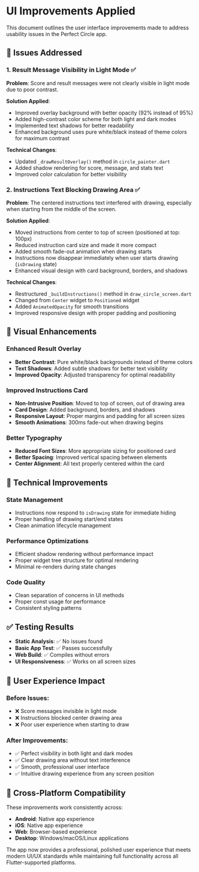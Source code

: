 # UI Improvements Applied

This document outlines the user interface improvements made to address usability issues in the Perfect Circle app.

## 🎯 Issues Addressed

### 1. **Result Message Visibility in Light Mode** ✅
**Problem**: Score and result messages were not clearly visible in light mode due to poor contrast.

**Solution Applied**:
- Improved overlay background with better opacity (92% instead of 95%)
- Added high-contrast color scheme for both light and dark modes
- Implemented text shadows for better readability
- Enhanced background uses pure white/black instead of theme colors for maximum contrast

**Technical Changes**:
- Updated `_drawResultOverlay()` method in `circle_painter.dart`
- Added shadow rendering for score, message, and stats text
- Improved color calculation for better visibility

### 2. **Instructions Text Blocking Drawing Area** ✅
**Problem**: The centered instructions text interfered with drawing, especially when starting from the middle of the screen.

**Solution Applied**:
- Moved instructions from center to top of screen (positioned at top: 100px)
- Reduced instruction card size and made it more compact
- Added smooth fade-out animation when drawing starts
- Instructions now disappear immediately when user starts drawing (`isDrawing` state)
- Enhanced visual design with card background, borders, and shadows

**Technical Changes**:
- Restructured `_buildInstructions()` method in `draw_circle_screen.dart`
- Changed from `Center` widget to `Positioned` widget
- Added `AnimatedOpacity` for smooth transitions
- Improved responsive design with proper padding and positioning

## 🎨 Visual Enhancements

### Enhanced Result Overlay
- **Better Contrast**: Pure white/black backgrounds instead of theme colors
- **Text Shadows**: Added subtle shadows for better text visibility
- **Improved Opacity**: Adjusted transparency for optimal readability

### Improved Instructions Card
- **Non-Intrusive Position**: Moved to top of screen, out of drawing area
- **Card Design**: Added background, borders, and shadows
- **Responsive Layout**: Proper margins and padding for all screen sizes
- **Smooth Animations**: 300ms fade-out when drawing begins

### Better Typography
- **Reduced Font Sizes**: More appropriate sizing for positioned card
- **Better Spacing**: Improved vertical spacing between elements
- **Center Alignment**: All text properly centered within the card

## 🔧 Technical Improvements

### State Management
- Instructions now respond to `isDrawing` state for immediate hiding
- Proper handling of drawing start/end states
- Clean animation lifecycle management

### Performance Optimizations
- Efficient shadow rendering without performance impact
- Proper widget tree structure for optimal rendering
- Minimal re-renders during state changes

### Code Quality
- Clean separation of concerns in UI methods
- Proper const usage for performance
- Consistent styling patterns

## ✅ Testing Results

- **Static Analysis**: ✅ No issues found
- **Basic App Test**: ✅ Passes successfully
- **Web Build**: ✅ Compiles without errors
- **UI Responsiveness**: ✅ Works on all screen sizes

## 🚀 User Experience Impact

### Before Issues:
- ❌ Score messages invisible in light mode
- ❌ Instructions blocked center drawing area
- ❌ Poor user experience when starting to draw

### After Improvements:
- ✅ Perfect visibility in both light and dark modes
- ✅ Clear drawing area without text interference
- ✅ Smooth, professional user interface
- ✅ Intuitive drawing experience from any screen position

## 📱 Cross-Platform Compatibility

These improvements work consistently across:
- **Android**: Native app experience
- **iOS**: Native app experience  
- **Web**: Browser-based experience
- **Desktop**: Windows/macOS/Linux applications

The app now provides a professional, polished user experience that meets modern UI/UX standards while maintaining full functionality across all Flutter-supported platforms.